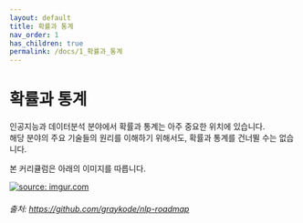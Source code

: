 ```yaml
---
layout: default
title: 확률과 통계
nav_order: 1
has_children: true
permalink: /docs/1_확률과_통계
---
```


# 확률과 통계

인공지능과 데이터분석 분야에서 확률과 통계는 아주 중요한 위치에 있습니다.  
해당 분야의 주요 기술들의 원리를 이해하기 위해서도, 확률과 통계를 건너뛸 수는 없습니다.

본 커리큘럼은 아래의 이미지를 따릅니다.


<a href="https://imgur.com/f0hYRSl"><img src="https://i.imgur.com/f0hYRSl.png" title="source: imgur.com" /></a>
###### 출처: https://github.com/graykode/nlp-roadmap